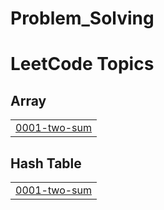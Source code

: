 # Problem_Solving
<!---LeetCode Topics Start-->
# LeetCode Topics
## Array
|  |
| ------- |
| [0001-two-sum](https://github.com/SalmaRamadan25/Problem_Solving/tree/master/0001-two-sum) |
## Hash Table
|  |
| ------- |
| [0001-two-sum](https://github.com/SalmaRamadan25/Problem_Solving/tree/master/0001-two-sum) |
<!---LeetCode Topics End-->